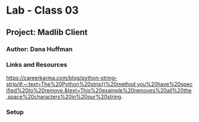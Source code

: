 # Lab - Class 03

## Project: Madlib Client

### Author: Dana Huffman

### Links and Resources

https://careerkarma.com/blog/python-string-strip/#:~:text=The%20Python%20strip()%20method,you%20have%20specified%20to%20remove.&text=This%20example%20removes%20all%20the,space%20characters%20in%20our%20string.

### Setup